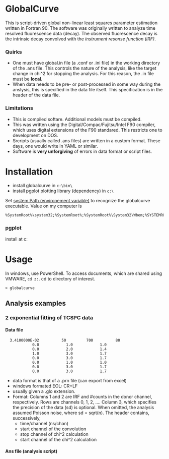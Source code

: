GlobalCurve
===========

This is script-driven global non-linear least squares parameter estimation written in Fortran 90. The software was originally written to analyze time resolved fluorescence data (decay). The observed fluorescence decay is the intrinsic decay convolved with the *instrument resonse function (IRF)*. 

### Quirks ###
- One must have global.in file (a .conf or .ini file) in the working directory of the .ans file. This controls the nature of the analysis, like the target change in chi^2 for stopping the analysis. For this reason, the .in file must be **local**.
- When data needs to be pre- or post-processed in some way during the anslysis, this is specified in the data file itself. This specification is in the header of the data file. 

### Limitations ###
- This is compiled softare. Additional models must be compiled. 
- This was written using the Digital/Compac/Fujitsu/Intel F90 compiler, which uses digital extensions of the F90 standared. This restricts one to development on DOS.
- Srcripts (usually called .ans files) are written in a custom format. These days, one would write in YAML or similar.
- Software is **very unforgiving** of errors in data format or script files.



Installation
============
- install globalcurve in ``c:\bin\``
- install pgplot plotting library (dependency) in ``c:\``

Set [system Path (environement variable)](http://www.computerhope.com/issues/ch000549.htm) to recognize the globalcurve executable. Value on my computer is 
```
%SystemRoot%\system32;%SystemRoot%;%SystemRoot%\System32\Wbem;%SYSTEMROOT%\System32\WindowsPowerShell\v1.0\;C:\bin\GlobalCurve
```


### pgplot
install at c:


Usage
=====

In windows, use PowerShell. To access documents, which are shared using VMWARE, `cd z:`. cd to directory of interest. 

```
> globalcurve
```


## Analysis examples

### 2 exponential fitting of TCSPC data
#### Data file

```
  3.4100000E-02          50         700          80
            0.0            1.0            1.0
            0.0            2.0            1.4
            1.0            3.0            1.7
            0.0            3.0            1.7
            0.0            1.0            1.0
            0.0            3.0            1.7
            0.0            3.0            1.7
```
- data format is that of a .prn file (can export from excel)
- windows formated EOL: CR+LF
- usually given a .glo extension.
- Format: Columns 1 and 2 are IRF and #counts in the donor channel, respectively. Rows are channels 0, 1, 2, .... Column 3, which specifies the precision of the data (sd) is optional. When omitted, the analysis assumed Poisson noise, where sd = sqrt(n). The header contains, successively, 
    * time/channel (ns/chan) 
    * start channel of the convolution
    * stop channel of chi^2 calculation
    * start channel of the chi^2 calculation

#### Ans file (analysis script)

